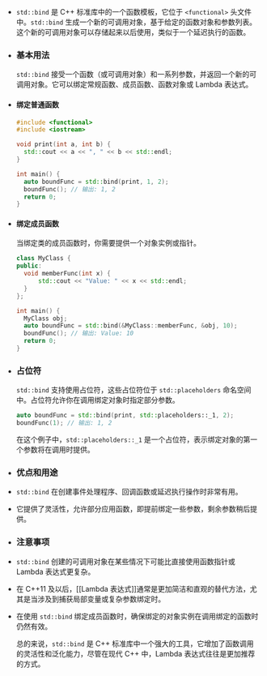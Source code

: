 - `std::bind` 是 C++ 标准库中的一个函数模板，它位于 `<functional>` 头文件中。`std::bind` 生成一个新的可调用对象，基于给定的函数对象和参数列表。这个新的可调用对象可以存储起来以后使用，类似于一个延迟执行的函数。
- ### 基本用法
  
  `std::bind` 接受一个函数（或可调用对象）和一系列参数，并返回一个新的可调用对象。它可以绑定常规函数、成员函数、函数对象或 Lambda 表达式。
- #### 绑定普通函数
  
  ```cpp
  #include <functional>
  #include <iostream>
  
  void print(int a, int b) {
    std::cout << a << ", " << b << std::endl;
  }
  
  int main() {
    auto boundFunc = std::bind(print, 1, 2);
    boundFunc(); // 输出: 1, 2
    return 0;
  }
  ```
- #### 绑定成员函数
  
  当绑定类的成员函数时，你需要提供一个对象实例或指针。
  
  ```cpp
  class MyClass {
  public:
    void memberFunc(int x) {
        std::cout << "Value: " << x << std::endl;
    }
  };
  
  int main() {
    MyClass obj;
    auto boundFunc = std::bind(&MyClass::memberFunc, &obj, 10);
    boundFunc(); // 输出: Value: 10
    return 0;
  }
  ```
- ### 占位符
  
  `std::bind` 支持使用占位符，这些占位符位于 `std::placeholders` 命名空间中。占位符允许你在调用绑定对象时指定部分参数。
  
  ```cpp
  auto boundFunc = std::bind(print, std::placeholders::_1, 2);
  boundFunc(1); // 输出: 1, 2
  ```
  
  在这个例子中，`std::placeholders::_1` 是一个占位符，表示绑定对象的第一个参数将在调用时提供。
- ### 优点和用途
- `std::bind` 在创建事件处理程序、回调函数或延迟执行操作时非常有用。
- 它提供了灵活性，允许部分应用函数，即提前绑定一些参数，剩余参数稍后提供。
- ### 注意事项
- `std::bind` 创建的可调用对象在某些情况下可能比直接使用函数指针或 Lambda 表达式更复杂。
- 在 C++11 及以后，[[Lambda 表达式]]通常是更加简洁和直观的替代方法，尤其是当涉及到捕获局部变量或复杂参数绑定时。
- 在使用 `std::bind` 绑定成员函数时，确保绑定的对象实例在调用绑定的函数时仍然有效。
  
  总的来说，`std::bind` 是 C++ 标准库中一个强大的工具，它增加了函数调用的灵活性和泛化能力，尽管在现代 C++ 中，Lambda 表达式往往是更加推荐的方式。